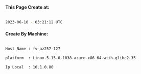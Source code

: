 
   
#### This Page Create at:

```bash

2023-06-10 - 03:21:12 UTC

```

#### Create By Machine:

```bash

Host Name : fv-az257-127

platform  : Linux-5.15.0-1038-azure-x86_64-with-glibc2.35

Ip Local  : 10.1.0.80

```

